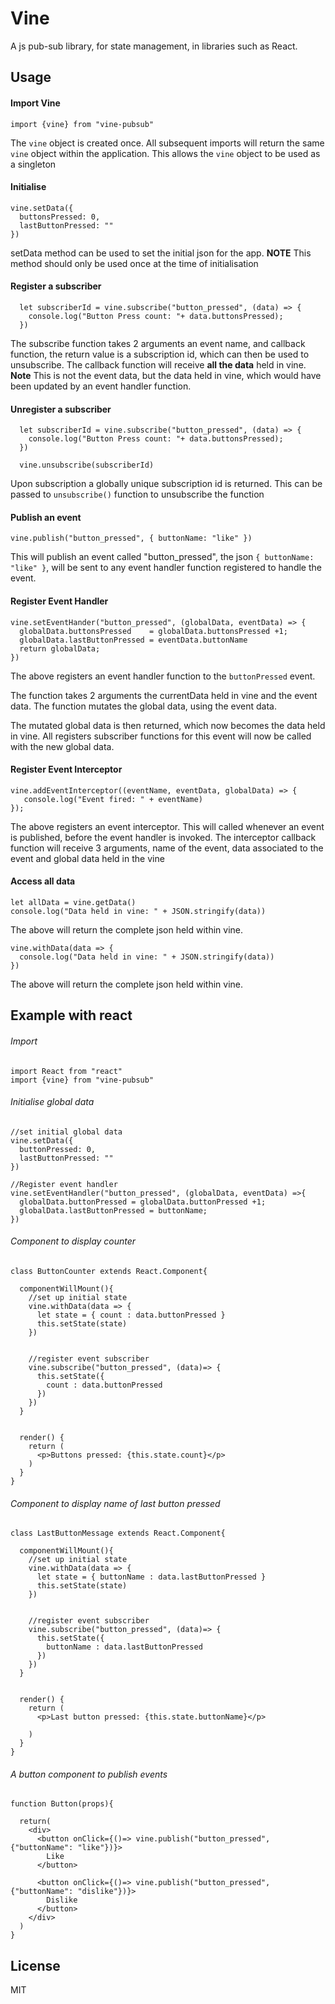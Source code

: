 # Vine
A js pub-sub library, for state management, in libraries such as React.


## Usage

#### Import Vine
  
    import {vine} from "vine-pubsub"
      
The ```vine``` object is created once. All subsequent imports will return the same ```vine``` object 
within the application. This allows the ```vine``` object to be used as a singleton 

#### Initialise
    
    vine.setData({
      buttonsPressed: 0,
      lastButtonPressed: ""
    })
    
setData method can be used to set the initial json for the app. 
**NOTE** This method should only be used once at the time of initialisation



#### Register a subscriber 
      
      let subscriberId = vine.subscribe("button_pressed", (data) => {
        console.log("Button Press count: "+ data.buttonsPressed);
      })
      
The subscribe function takes 2 arguments an event name, and callback function, the return value is a subscription id,
which can then be used to unsubscribe. The callback function
will receive **all the data** held in vine. **Note** This is not the event data, but the data held in vine, which 
would have been updated by an event handler function. 


#### Unregister a subscriber 
      
      let subscriberId = vine.subscribe("button_pressed", (data) => {
        console.log("Button Press count: "+ data.buttonsPressed);
      })
            
      vine.unsubscribe(subscriberId)
      
Upon subscription a globally unique subscription id is returned. This can be passed to ```unsubscribe()``` function 
to unsubscribe the function

#### Publish an event
          
    vine.publish("button_pressed", { buttonName: "like" })


This will publish an event called "button_pressed", the json ```{ buttonName: "like" }```, will be sent to
 any event handler function registered to handle the event. 
  

#### Register Event Handler
  
    vine.setEventHander("button_pressed", (globalData, eventData) => {
      globalData.buttonsPressed    = globalData.buttonsPressed +1;
      globalData.lastButtonPressed = eventData.buttonName
      return globalData;
    })


The above registers an event handler function to the `buttonPressed` event. 

The function takes 2 arguments the currentData held in vine and the event data. The function mutates the global data, using the event data. 

The mutated global data is then returned, which now becomes the data held in vine. All registers subscriber functions 
for this event will now be called with the new global data. 



#### Register Event Interceptor
  
    vine.addEventInterceptor((eventName, eventData, globalData) => {
       console.log("Event fired: " + eventName)    
    });


The above registers an event interceptor. This will called whenever an event is published, before the event handler is 
invoked. The interceptor callback function will receive 3 arguments, name of the event, data associated to the event
and global data held in the vine

#### Access all data 

    let allData = vine.getData()
    console.log("Data held in vine: " + JSON.stringify(data))    

The above will return the complete json held within vine. 

    vine.withData(data => {
      console.log("Data held in vine: " + JSON.stringify(data))     
    })
    
The above will return the complete json held within vine.


## Example with react

###### Import 

    import React from "react"
    import {vine} from "vine-pubsub"
    
###### Initialise global data 
    //set initial global data
    vine.setData({
      buttonPressed: 0,
      lastButtonPressed: ""
    })
    
    //Register event handler
    vine.setEventHandler("button_pressed", (globalData, eventData) =>{
      globalData.buttonPressed = globalData.buttonPressed +1;
      globalData.lastButtonPressed = buttonName;
    })
    
    
###### Component to display counter
    class ButtonCounter extends React.Component{
    
      componentWillMount(){
        //set up initial state
        vine.withData(data => {
          let state = { count : data.buttonPressed }
          this.setState(state)
        })
    
    
        //register event subscriber
        vine.subscribe("button_pressed", (data)=> {
          this.setState({
            count : data.buttonPressed
          })
        })
      }
    
    
      render() {
        return (
          <p>Buttons pressed: {this.state.count}</p>
        )
      }
    }
    

###### Component to display name of last button pressed

    class LastButtonMessage extends React.Component{
    
      componentWillMount(){
        //set up initial state
        vine.withData(data => {
          let state = { buttonName : data.lastButtonPressed }
          this.setState(state)
        })
    
    
        //register event subscriber
        vine.subscribe("button_pressed", (data)=> {
          this.setState({
            buttonName : data.lastButtonPressed
          })
        })
      }
    
    
      render() {
        return (
          <p>Last button pressed: {this.state.buttonName}</p>
    
        )
      }
    }
    
###### A button component to publish events

    function Button(props){
    
      return(
        <div>
          <button onClick={()=> vine.publish("button_pressed", {"buttonName": "like"})}>
            Like
          </button>
    
          <button onClick={()=> vine.publish("button_pressed", {"buttonName": "dislike"})}>
            Dislike
          </button>
        </div>
      )
    }
 
 
## License
 
 MIT
 